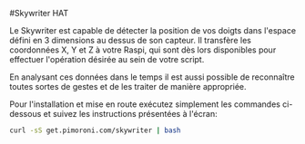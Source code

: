 <!--
---
name: Skywriter HAT
manufacturer: Pimoroni
url: https://github.com/pimoroni/skywriter-hat
github: https://github.com/pimoroni/skywriter-hat
buy: http://shop.pimoroni.com/products/skywriter-hat
description: un capteur de mouvements 3D
install:
  'apt':
    - 'python-smbus'
    - 'python3-smbus'
    - 'python-dev'
    - 'python3-dev'
  'python':
    - 'skywriter'
  'examples': 'python/examples/'
pincount: 40
pin:
  '3':
    mode: i2c
  '5':
    mode: i2c
  '11':
    name: reset
  '13':
    name: transfer
-->
#Skywriter HAT

Le Skywriter est capable de détecter la position de vos doigts dans l'espace défini en 3 dimensions au dessus de son capteur. Il transfère les coordonnées X, Y et Z à votre Raspi, qui sont dès lors disponibles pour effectuer l'opération désirée au sein de votre script.

En analysant ces données dans le temps il est aussi possible de reconnaître toutes sortes de gestes et de les traiter de manière appropriée.

Pour l'installation et mise en route exécutez simplement les commandes ci-dessous et suivez les instructions présentées à l'écran:

```bash
curl -sS get.pimoroni.com/skywriter | bash
```
